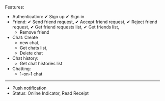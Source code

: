 Features:

- Authentication:
  ✔ Sign up
  ✔ Sign in
- Friend:
  ✔ Send friend request,
  ✔ Accept friend request,
  ✔ Reject friend request,
  ✔ Get friend requests list,
  ✔ Get friends list,
  - Remove friend
- Chat: Create
  - new chat,
  - Get chats list,
  - Delete chat
- Chat history:
  - Get chat histories list
- Chatting:
  - 1-on-1 chat

---

- Push notification
- Status: Online Indicator, Read Receipt
